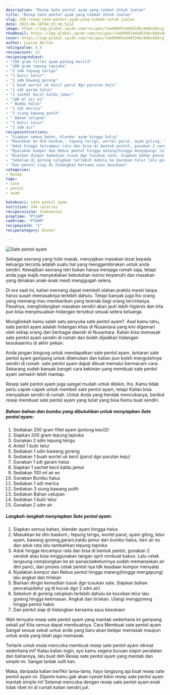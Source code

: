 ```yaml
---
description: "Resep Sate pentol ayam yang nikmat Untuk Jualan"
title: "Resep Sate pentol ayam yang nikmat Untuk Jualan"
slug: 260-resep-sate-pentol-ayam-yang-nikmat-untuk-jualan
date: 2021-06-18T04:33:49.521Z
image: https://img-global.cpcdn.com/recipes/7ae09997ed4d534b/680x482cq70/sate-pentol-ayam-foto-resep-utama.jpg
thumbnail: https://img-global.cpcdn.com/recipes/7ae09997ed4d534b/680x482cq70/sate-pentol-ayam-foto-resep-utama.jpg
cover: https://img-global.cpcdn.com/recipes/7ae09997ed4d534b/680x482cq70/sate-pentol-ayam-foto-resep-utama.jpg
author: Louise Norton
ratingvalue: 4.5
reviewcount: 15
recipeingredient:
- "250 gram fillet ayam potong kecil2"
- "200 gram tepung tapioka"
- "2 sdm tepung terigu"
- "1 butir telur"
- "1 sdm bawang goreng"
- "1 buah wortel uk kecil parut dgn parutan keju"
- "1 sdt garam halus"
- "1 sachet kecil kaldu jamur"
- "100 ml air es"
- " Bumbu halus"
- "1 sdt merica"
- "3 siung bawang putih"
- " Bahan celupan"
- "1 butir telur"
- "2 sdm air"
recipeinstructions:
- "Siapkan semua bahan, blender ayam hingga halus"
- "Masukkan ke dlm baskom,: tepung terigu, wortel parut, ayam giling, telur ayam, bawang goreng,garam,kaldu jamur dan bumbu halus, beri air es dan aduk rata lalu tambahkan tepung tapioka"
- "Aduk hingga tercampur rata dan bisa di bentuk pentol, gunakan 2 sendok atau bisa mnggunakan tangan sprti mmbuat bakso. Lalu cetak langsung cemplungkan ke air panas(sebelumnya sudah memanaskan air dlm panci, dan proses cetak pentol nya tdk keadaan kompor menyala)"
- "Nyalakan kompor dan Rebus pentol hingga matang(hingga mengapung) lalu angkat dan tiriskan"
- "Biarkan dingin kemudian tusuk dgn tusukan sate. Siapkan bahan pencelup(telur yg di kocok dgn 2 sdm air)"
- "Sebelum di goreng celupkan terlebih dahulu ke kocokan telur lalu goreng hingga keemasan. Angkat dan tiriskan. Ulangi menggoreng hingga pentol habis"
- "Dan pentol siap di hidangkan bersama saus kesukaan"
categories:
- Resep
tags:
- sate
- pentol
- ayam

katakunci: sate pentol ayam 
nutrition: 244 calories
recipecuisine: Indonesian
preptime: "PT14M"
cooktime: "PT60M"
recipeyield: "1"
recipecategory: Dinner

---
```



![Sate pentol ayam](https://img-global.cpcdn.com/recipes/7ae09997ed4d534b/680x482cq70/sate-pentol-ayam-foto-resep-utama.jpg)

Sebagai seorang yang hobi masak, menyajikan masakan lezat kepada keluarga tercinta adalah suatu hal yang menggembirakan untuk anda sendiri. Kewajiban seorang istri bukan hanya menjaga rumah saja, tetapi anda juga wajib menyediakan kebutuhan nutrisi terpenuhi dan masakan yang dimakan anak-anak mesti menggugah selera.

Di era  saat ini, kalian memang dapat membeli olahan praktis meski tanpa harus susah memasaknya terlebih dahulu. Tetapi banyak juga lho orang yang memang mau memberikan yang terenak bagi orang tercintanya. Pasalnya, menghidangkan masakan sendiri akan jauh lebih higienis dan kita pun bisa menyesuaikan hidangan tersebut sesuai selera keluarga. 



Mungkinkah kamu salah satu penyuka sate pentol ayam?. Asal kamu tahu, sate pentol ayam adalah hidangan khas di Nusantara yang kini digemari oleh setiap orang dari berbagai daerah di Nusantara. Kalian bisa memasak sate pentol ayam sendiri di rumah dan boleh dijadikan hidangan kesukaanmu di akhir pekan.

Anda jangan bingung untuk mendapatkan sate pentol ayam, lantaran sate pentol ayam gampang untuk ditemukan dan kalian pun boleh mengolahnya sendiri di rumah. sate pentol ayam dapat dibuat memalui bermacam cara. Sekarang sudah banyak banget cara kekinian yang membuat sate pentol ayam semakin lebih mantap.

Resep sate pentol ayam juga sangat mudah untuk dibikin, lho. Kamu tidak perlu capek-capek untuk membeli sate pentol ayam, tetapi Kalian bisa menyajikan sendiri di rumah. Untuk Anda yang hendak mencobanya, berikut resep membuat sate pentol ayam yang lezat yang bisa Kamu buat sendiri.

<!--inarticleads1-->

##### Bahan-bahan dan bumbu yang dibutuhkan untuk menyiapkan Sate pentol ayam:

1. Sediakan 250 gram fillet ayam (potong kecil2)
1. Siapkan 200 gram tepung tapioka
1. Gunakan 2 sdm tepung terigu
1. Ambil 1 butir telur
1. Sediakan 1 sdm bawang goreng
1. Sediakan 1 buah wortel uk kecil (parut dgn parutan keju)
1. Gunakan 1 sdt garam halus
1. Siapkan 1 sachet kecil kaldu jamur
1. Sediakan 100 ml air es
1. Gunakan  Bumbu halus
1. Sediakan 1 sdt merica
1. Sediakan 3 siung bawang putih
1. Sediakan  Bahan celupan
1. Sediakan 1 butir telur
1. Gunakan 2 sdm air




<!--inarticleads2-->

##### Langkah-langkah menyiapkan Sate pentol ayam:

1. Siapkan semua bahan, blender ayam hingga halus
1. Masukkan ke dlm baskom,: tepung terigu, wortel parut, ayam giling, telur ayam, bawang goreng,garam,kaldu jamur dan bumbu halus, beri air es dan aduk rata lalu tambahkan tepung tapioka
1. Aduk hingga tercampur rata dan bisa di bentuk pentol, gunakan 2 sendok atau bisa mnggunakan tangan sprti mmbuat bakso. Lalu cetak langsung cemplungkan ke air panas(sebelumnya sudah memanaskan air dlm panci, dan proses cetak pentol nya tdk keadaan kompor menyala)
1. Nyalakan kompor dan Rebus pentol hingga matang(hingga mengapung) lalu angkat dan tiriskan
1. Biarkan dingin kemudian tusuk dgn tusukan sate. Siapkan bahan pencelup(telur yg di kocok dgn 2 sdm air)
1. Sebelum di goreng celupkan terlebih dahulu ke kocokan telur lalu goreng hingga keemasan. Angkat dan tiriskan. Ulangi menggoreng hingga pentol habis
1. Dan pentol siap di hidangkan bersama saus kesukaan




Wah ternyata resep sate pentol ayam yang mantab sederhana ini gampang sekali ya! Kita semua dapat membuatnya. Cara Membuat sate pentol ayam Sangat sesuai sekali untuk anda yang baru akan belajar memasak maupun untuk anda yang telah jago memasak.

Tertarik untuk mulai mencoba membuat resep sate pentol ayam nikmat sederhana ini? Kalau kalian ingin, ayo kamu segera buruan siapin peralatan dan bahannya, lalu buat deh Resep sate pentol ayam yang mantab dan simple ini. Sangat taidak sulit kan. 

Maka, daripada kalian berfikir lama-lama, hayo langsung aja buat resep sate pentol ayam ini. Dijamin kamu gak akan nyesel bikin resep sate pentol ayam mantab simple ini! Selamat mencoba dengan resep sate pentol ayam enak tidak ribet ini di rumah kalian sendiri,ya!.

